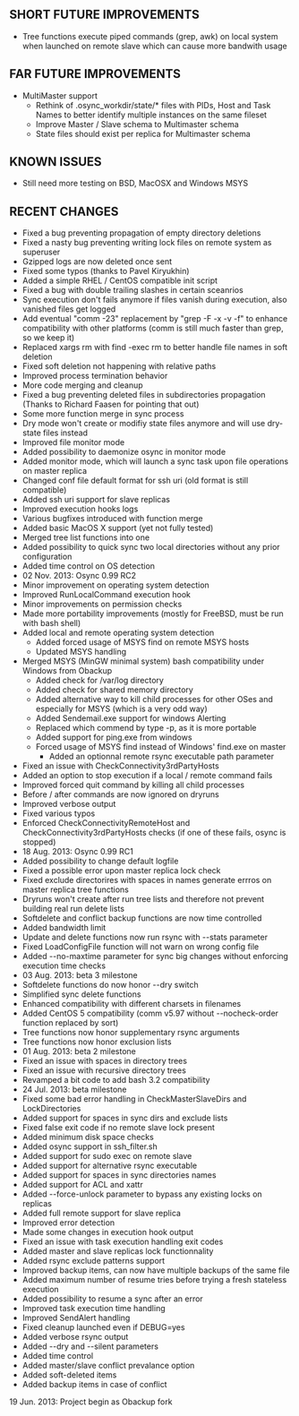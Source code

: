 SHORT FUTURE IMPROVEMENTS
-------------------------

- Tree functions execute piped commands (grep, awk) on local system  when launched on remote slave which can cause more bandwith usage

FAR FUTURE IMPROVEMENTS
-----------------------

- MultiMaster support
	- Rethink of .osync_workdir/state/* files with PIDs, Host and Task Names to better identify multiple instances on the same fileset
	- Improve Master / Slave schema to Multimaster schema
	- State files should exist per replica for Multimaster schema

KNOWN ISSUES
------------

- Still need more testing on BSD, MacOSX and Windows MSYS

RECENT CHANGES
--------------

- Fixed a bug preventing propagation of empty directory deletions
- Fixed a nasty bug preventing writing lock files on remote system as superuser
- Gzipped logs are now deleted once sent
- Fixed some typos (thanks to Pavel Kiryukhin)
- Added a simple RHEL / CentOS compatible init script
- Fixed a bug with double trailing slashes in certain sceanrios
- Sync execution don't fails anymore if files vanish during execution, also vanished files get logged
- Add eventual "comm -23" replacement by "grep -F -x -v -f" to enhance compatibility with other platforms (comm is still much faster than grep, so we keep it)
- Replaced xargs rm with find -exec rm to better handle file names in soft deletion
- Fixed soft deletion not happening with relative paths
- Improved process termination behavior
- More code merging and cleanup
- Fixed a bug preventing deleted files in subdirectories propagation (Thanks to Richard Faasen for pointing that out)
- Some more function merge in sync process
- Dry mode won't create or modifiy state files anymore and will use dry-state files instead
- Improved file monitor mode
- Added possibility to daemonize osync in monitor mode
- Added monitor mode, which will launch a sync task upon file operations on master replica
- Changed conf file default format for ssh uri (old format is still compatible)
- Added ssh uri support for slave replicas
- Improved execution hooks logs
- Various bugfixes introduced with function merge
- Added basic MacOS X support (yet not fully tested)
- Merged tree list functions into one
- Added possibility to quick sync two local directories without any prior configuration
- Added time control on OS detection
- 02 Nov. 2013: Osync 0.99 RC2
- Minor improvement on operating system detection
- Improved RunLocalCommand execution hook
- Minor improvements on permission checks
- Made more portability improvements (mostly for FreeBSD, must be run with bash shell)
- Added local and remote operating system detection
	- Added forced usage of MSYS find on remote MSYS hosts
	- Updated MSYS handling
- Merged MSYS (MinGW minimal system) bash compatibility under Windows from Obackup
	- Added check for /var/log directory
	- Added check for shared memory directory
	- Added alternative way to kill child processes for other OSes and especially for MSYS (which is a very odd way)
	- Added Sendemail.exe support for windows Alerting
	- Replaced which commend by type -p, as it is more portable
	- Added support for ping.exe from windows
	- Forced usage of MSYS find instead of Windows' find.exe on master
       - Added an optionnal remote rsync executable path parameter
- Fixed an issue with CheckConnectivity3rdPartyHosts
- Added an option to stop execution if a local / remote command fails
- Improved forced quit command by killing all child processes
- Before / after commands are now ignored on dryruns
- Improved verbose output
- Fixed various typos
- Enforced CheckConnectivityRemoteHost and CheckConnectivity3rdPartyHosts checks (if one of these fails, osync is stopped)
- 18 Aug. 2013: Osync 0.99 RC1
- Added possibility to change default logfile
- Fixed a possible error upon master replica lock check
- Fixed exclude directorires with spaces in names generate errros on master replica tree functions
- Dryruns won't create after run tree lists and therefore not prevent building real run delete lists
- Softdelete and conflict backup functions are now time controlled
- Added bandwidth limit
- Update and delete functions now run rsync with --stats parameter
- Fixed LoadConfigFile function will not warn on wrong config file
- Added --no-maxtime parameter for sync big changes without enforcing execution time checks
- 03 Aug. 2013: beta 3 milestone
- Softdelete functions do now honor --dry switch
- Simplified sync delete functions
- Enhanced compatibility with different charsets in filenames
- Added CentOS 5 compatibility (comm v5.97 without --nocheck-order function replaced by sort)
- Tree functions now honor supplementary rsync arguments
- Tree functions now honor exclusion lists
- 01 Aug. 2013: beta 2 milestone
- Fixed an issue with spaces in directory trees
- Fixed an issue with recursive directory trees
- Revamped a bit code to add bash 3.2 compatibility
- 24 Jul. 2013: beta milestone
- Fixed some bad error handling in CheckMasterSlaveDirs and LockDirectories
- Added support for spaces in sync dirs and exclude lists
- Fixed false exit code if no remote slave lock present
- Added minimum disk space checks
- Added osync support in ssh_filter.sh
- Added support for sudo exec on remote slave
- Added support for alternative rsync executable
- Added support for spaces in sync directories names
- Added support for ACL and xattr
- Added --force-unlock parameter to bypass any existing locks on replicas
- Added full remote support for slave replica
- Improved error detection
- Made some changes in execution hook output
- Fixed an issue with task execution handling exit codes
- Added master and slave replicas lock functionnality
- Added rsync exclude patterns support
- Improved backup items, can now have multiple backups of the same file
- Added maximum number of resume tries before trying a fresh stateless execution
- Added possibility to resume a sync after an error
- Improved task execution time handling
- Improved SendAlert handling
- Fixed cleanup launched even if DEBUG=yes
- Added verbose rsync output
- Added --dry and --silent parameters
- Added time control
- Added master/slave conflict prevalance option
- Added soft-deleted items
- Added backup items in case of conflict

19 Jun. 2013: Project begin as Obackup fork

